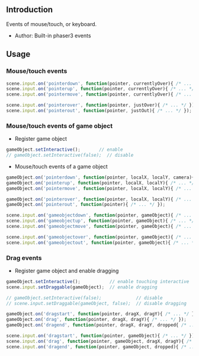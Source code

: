 ## Introduction

Events of mouse/touch, or keyboard.

- Author: Built-in phaser3 events

## Usage

### Mouse/touch events

```javascript
scene.input.on('pointerdown', function(pointer, currentlyOver){ /* ... */ });
scene.input.on('pointerup', function(pointer, currentlyOver){ /* ... */ });
scene.input.on('pointermove', function(pointer, currentlyOver){ /* ... */ });

scene.input.on('pointerover', function(pointer, justOver){ /* ... */ });
scene.input.on('pointerout', function(pointer, justOut){ /* ... */ });
```

### Mouse/touch events of game object

- Register game object

```javascript
gameObject.setInteractive();       // enable
// gameObject.setInteractive(false);  // disable
```

- Mouse/touch events of a game object

```javascript
gameObject.on('pointerdown', function(pointer, localX, localY, camera){ /* ... */ });
gameObject.on('pointerup', function(pointer, localX, localY){ /* ... */ });
gameObject.on('pointermove', function(pointer, localX, localY){ /* ... */ });

gameObject.on('pointerover', function(pointer, localX, localY){ /* ... */ });
gameObject.on('pointerout', function(pointer){ /* ... */ });
```

```javascript
scene.input.on('gameobjectdown', function(pointer, gameObject){ /* ... */ });
scene.input.on('gameobjectup', function(pointer, gameObject){ /* ... */ });
scene.input.on('gameobjectmove', function(pointer, gameObject){ /* ... */ });

scene.input.on('gameobjectover', function(pointer, gameObject){ /* ... */ });
scene.input.on('gameobjectout', function(pointer, gameObject){ /* ... */ });
```

### Drag events

- Register game object and enable dragging

```javascript
gameObject.setInteractive();           // enable touching interactive
scene.input.setDraggable(gameObject);  // enable dragging

// gameObject.setInteractive(false);             // disable
// scene.input.setDraggable(gameObject, false);  // disable dragging
```

```javascript
gameObject.on('dragstart', function(pointer, dragX, dragY){ /* ... */ });
gameObject.on('drag', function(pointer, dragX, dragY){ /* ... */ });
gameObject.on('dragend', function(pointer, dragX, dragY, dropped{ /* ... */ });
```

```javascript
scene.input.on('dragstart', function(pointer, gameObject){ /* ... */ });
scene.input.on('drag', function(pointer, gameObject, dragX, dragY){ /* ... */ });
scene.input.on('dragend', function(pointer, gameObject, dropped){ /* ... */ });
```